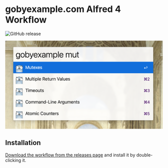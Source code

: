 # gobyexample.com Alfred 4 Workflow

![GitHub release](https://img.shields.io/github/release/alfonmga/gobyexample-alfred-workflow.svg?cache=v0.0.1)

![demo](demo.png)

## Installation

[Download the workflow from the releases page](https://github.com/alfonmga/gobyexample-alfred-workflow/releases/latest) and install it by double-clicking it.

